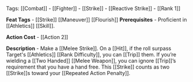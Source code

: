 Tags: [[Combat]] - [[Fighter]] - [[Strike]] - [[Reactive Strike]] - [[Rank 1]]

**Feat Tags** - [[Strike]] [[Maneuver]] [[Flourish]]
**Prerequisites** - Proficient in [[Athletics]] [[Skill]].

**Action Cost** - [[Action 2]]

**Description** - Make a [[Melee Strike]]. On a [[Hit]], if the roll surpass Target's [[Athletics]] [[Rank Difficulty]], you can [[Trip]] them. If you’re wielding a [[Two Handed]] [[Melee Weapon]], you can ignore [[Trip]]’s requirement that you have a hand free. This [[Strike]] counts as two [[Strike]]s toward your [[Repeated Action Penalty]].